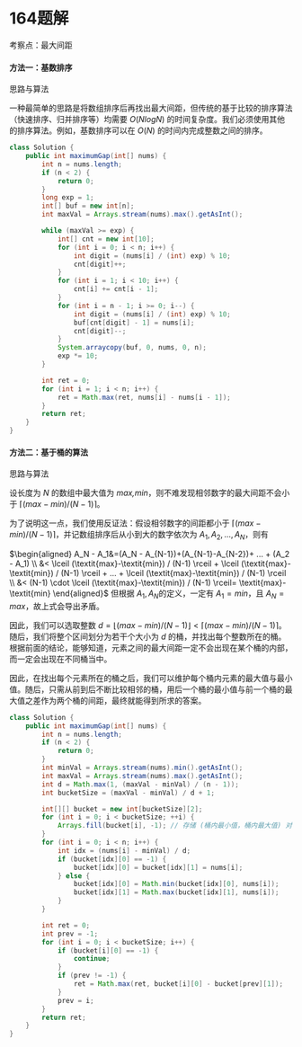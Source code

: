 # 164题解
考察点：最大间距

#### 方法一：基数排序

思路与算法

一种最简单的思路是将数组排序后再找出最大间距，但传统的基于比较的排序算法（快速排序、归并排序等）均需要 $O(NlogN)$ 的时间复杂度。我们必须使用其他的排序算法。例如，基数排序可以在 $O(N)$ 的时间内完成整数之间的排序。

```java
class Solution {
    public int maximumGap(int[] nums) {
        int n = nums.length;
        if (n < 2) {
            return 0;
        }
        long exp = 1;
        int[] buf = new int[n];
        int maxVal = Arrays.stream(nums).max().getAsInt();

        while (maxVal >= exp) {
            int[] cnt = new int[10];
            for (int i = 0; i < n; i++) {
                int digit = (nums[i] / (int) exp) % 10;
                cnt[digit]++;
            }
            for (int i = 1; i < 10; i++) {
                cnt[i] += cnt[i - 1];
            }
            for (int i = n - 1; i >= 0; i--) {
                int digit = (nums[i] / (int) exp) % 10;
                buf[cnt[digit] - 1] = nums[i];
                cnt[digit]--;
            }
            System.arraycopy(buf, 0, nums, 0, n);
            exp *= 10;
        }

        int ret = 0;
        for (int i = 1; i < n; i++) {
            ret = Math.max(ret, nums[i] - nums[i - 1]);
        }
        return ret;
    }
}
```

#### 方法二：基于桶的算法

思路与算法

设长度为 $N$ 的数组中最大值为 $\textit{max,min}$，则不难发现相邻数字的最大间距不会小于 $\lceil (\textit{max}-\textit{min}) / (N-1) \rceil$。

为了说明这一点，我们使用反证法：假设相邻数字的间距都小于 $\lceil (\textit{max}-\textit{min}) / (N-1) \rceil$，并记数组排序后从小到大的数字依次为 $A_1, A_2, ..., A_N$，则有

$\begin{aligned} A_N - A_1&=(A_N - A_{N-1})+(A_{N-1}-A_{N-2})+ ... + (A_2 - A_1) \\ &< \lceil (\textit{max}-\textit{min}) / (N-1) \rceil + \lceil (\textit{max}-\textit{min}) / (N-1) \rceil + ... + \lceil (\textit{max}-\textit{min}) / (N-1) \rceil \\ &< (N-1) \cdot \lceil (\textit{max}-\textit{min}) / (N-1) \rceil= \textit{max}-\textit{min} \end{aligned}$
但根据 $A_1, A_N$的定义，一定有 $A_1=\textit{min}$，且 $A_N=\textit{max}$，故上式会导出矛盾。

因此，我们可以选取整数 $d = \lfloor (\textit{max}-\textit{min}) / (N-1) \rfloor < \lceil (\textit{max}-\textit{min}) / (N-1) \rceil$。随后，我们将整个区间划分为若干个大小为 $d$ 的桶，并找出每个整数所在的桶。根据前面的结论，能够知道，元素之间的最大间距一定不会出现在某个桶的内部，而一定会出现在不同桶当中。

因此，在找出每个元素所在的桶之后，我们可以维护每个桶内元素的最大值与最小值。随后，只需从前到后不断比较相邻的桶，用后一个桶的最小值与前一个桶的最大值之差作为两个桶的间距，最终就能得到所求的答案。

```java
class Solution {
    public int maximumGap(int[] nums) {
        int n = nums.length;
        if (n < 2) {
            return 0;
        }
        int minVal = Arrays.stream(nums).min().getAsInt();
        int maxVal = Arrays.stream(nums).max().getAsInt();
        int d = Math.max(1, (maxVal - minVal) / (n - 1));
        int bucketSize = (maxVal - minVal) / d + 1;

        int[][] bucket = new int[bucketSize][2];
        for (int i = 0; i < bucketSize; ++i) {
            Arrays.fill(bucket[i], -1); // 存储 (桶内最小值，桶内最大值) 对， (-1, -1) 表示该桶是空的
        }
        for (int i = 0; i < n; i++) {
            int idx = (nums[i] - minVal) / d;
            if (bucket[idx][0] == -1) {
                bucket[idx][0] = bucket[idx][1] = nums[i];
            } else {
                bucket[idx][0] = Math.min(bucket[idx][0], nums[i]);
                bucket[idx][1] = Math.max(bucket[idx][1], nums[i]);
            }
        }

        int ret = 0;
        int prev = -1;
        for (int i = 0; i < bucketSize; i++) {
            if (bucket[i][0] == -1) {
                continue;
            }
            if (prev != -1) {
                ret = Math.max(ret, bucket[i][0] - bucket[prev][1]);
            }
            prev = i;
        }
        return ret;
    }
}
```

